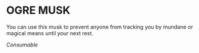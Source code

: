 ﻿# OGRE MUSK

You can use this musk to prevent anyone from tracking you by mundane or magical means until your next rest.

*Consumable*
